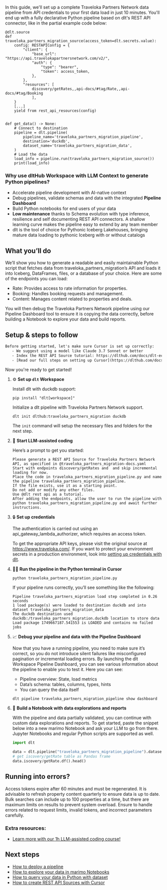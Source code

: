In this guide, we'll set up a complete Traveloka Partners Network data pipeline from API credentials to your first data load in just 10 minutes. You'll end up with a fully declarative Python pipeline based on dlt's REST API connector, like in the partial example code below:

```python-outcome
@dlt.source
def traveloka_partners_migration_source(access_token=dlt.secrets.value):
    config: RESTAPIConfig = {
        "client": {
            "base_url": "https://api.travelokapartnersnetwork.com/v2/",
            "auth": {
                "type": "bearer",
                "token": access_token,
            },
        },
        "resources": [
            discovery/getRates,,api-docs/#tag/Rate,,api-docs/#tag/Booking
            ],
    }
    [...]
    yield from rest_api_resources(config)


def get_data() -> None:
    # Connect to destination
    pipeline = dlt.pipeline(
        pipeline_name='traveloka_partners_migration_pipeline',
        destination='duckdb',
        dataset_name='traveloka_partners_migration_data', 
    )
    # Load the data
    load_info = pipeline.run(traveloka_partners_migration_source())
    print(load_info) 
```

### Why use dltHub Workspace with LLM Context to generate Python pipelines?

- Accelerate pipeline development with AI-native context
- Debug pipelines, validate schemas and data with the integrated **Pipeline Dashboard**
- Build Python notebooks for end users of your data
- **Low maintenance** thanks to Schema evolution with type inference, resilience and self documenting REST API connectors. A shallow learning curve makes the pipeline easy to extend by any team member
- dlt is the tool of choice for Pythonic Iceberg Lakehouses, bringing mature data loading to pythonic Iceberg with or without catalogs

## What you’ll do

We’ll show you how to generate a readable and easily maintainable Python script that fetches data from traveloka_partners_migration’s API and loads it into Iceberg, DataFrames, files, or a database of your choice. Here are some of the endpoints you can load:

- Rate: Provides access to rate information for properties.
- Booking: Handles booking requests and management.
- Content: Manages content related to properties and deals.

You will then debug the Traveloka Partners Network pipeline using our Pipeline Dashboard tool to ensure it is copying the data correctly, before building a Notebook to explore your data and build reports.

## Setup & steps to follow

```default
Before getting started, let's make sure Cursor is set up correctly:
   - We suggest using a model like Claude 3.7 Sonnet or better
   - Index the REST API Source tutorial: https://dlthub.com/docs/dlt-ecosystem/verified-sources/rest_api/ and add it to context as **@dlt rest api**
   - [Read our full steps on setting up Cursor](https://dlthub.com/docs/dlt-ecosystem/llm-tooling/cursor-restapi#23-configuring-cursor-with-documentation)
```

Now you're ready to get started!

1. ⚙️ **Set up `dlt` Workspace**
    
    Install dlt with duckdb support:
    ```shell
    pip install "dlt[workspace]"
    ```

    Initialize a dlt pipeline with Traveloka Partners Network support.
    ```shell
    dlt init dlthub:traveloka_partners_migration duckdb
    ```

    The `init` command will setup the necessary files and folders for the next step.
    
2. 🤠 **Start LLM-assisted coding**
    
    Here’s a prompt to get you started:
    
    ```prompt
    Please generate a REST API Source for Traveloka Partners Network API, as specified in @traveloka_partners_migration-docs.yaml 
    Start with endpoints discovery/getRates and  and skip incremental loading for now. 
    Place the code in traveloka_partners_migration_pipeline.py and name the pipeline traveloka_partners_migration_pipeline. 
    If the file exists, use it as a starting point. 
    Do not add or modify any other files. 
    Use @dlt rest api as a tutorial. 
    After adding the endpoints, allow the user to run the pipeline with python traveloka_partners_migration_pipeline.py and await further instructions.
    ```

    
3. 🔒 **Set up credentials** 
    
    The authentication is carried out using an api_gateway_lambda_authorizer, which requires an access token.
    
    To get the appropriate API keys, please visit the original source at https://www.traveloka.com/.
    If you want to protect your environment secrets in a production environment, look into [setting up credentials with dlt](https://dlthub.com/docs/walkthroughs/add_credentials).
    
4. 🏃‍♀️ **Run the pipeline in the Python terminal in Cursor**
    
    ```shell
    python traveloka_partners_migration_pipeline.py
    ```
    
    If your pipeline runs correctly, you’ll see something like the following:
    
    ```shell
    Pipeline traveloka_partners_migration load step completed in 0.26 seconds
    1 load package(s) were loaded to destination duckdb and into dataset traveloka_partners_migration_data
    The duckdb destination used duckdb:/traveloka_partners_migration.duckdb location to store data
    Load package 1749667187.541553 is LOADED and contains no failed jobs
    ```
    
5. 📈 **Debug your pipeline and data with the Pipeline Dashboard**

    Now that you have a running pipeline, you need to make sure it’s correct, so you do not introduce silent failures like misconfigured pagination or incremental loading errors. By launching the dlt Workspace Pipeline Dashboard, you can see various information about the pipeline to enable you to test it. Here you can see:
    - Pipeline overview: State, load metrics
    - Data’s schema: tables, columns, types, hints
    - You can query the data itself
    
    ```shell
    dlt pipeline traveloka_partners_migration_pipeline show dashboard
    ```
    
6. 🐍 **Build a Notebook with data explorations and reports**

    With the pipeline and data partially validated, you can continue with custom data explorations and reports. To get started, paste the snippet below into a new marimo Notebook and ask your LLM to go from there. Jupyter Notebooks and regular Python scripts are supported as well.

    
    ```python
    import dlt

   data = dlt.pipeline("traveloka_partners_migration_pipeline").dataset()
   # get iscovery/getRate table as Pandas frame
   data.iscovery/getRate.df().head()
    ```

## Running into errors?

Access tokens expire after 60 minutes and must be regenerated. It is advisable to refresh property content quarterly to ensure data is up to date. Bulk searches can include up to 100 properties at a time, but there are maximum limits on results to prevent system overload. Ensure to handle errors related to request limits, invalid tokens, and incorrect parameters carefully.

### Extra resources:

- [Learn more with our 1h LLM-assisted coding course!](https://www.youtube.com/watch?v=GGid70rnJuM)

## Next steps

- [How to deploy a pipeline](https://dlthub.com/docs/walkthroughs/deploy-a-pipeline)
- [How to explore your data in marimo Notebooks](https://dlthub.com/docs/general-usage/dataset-access/marimo)
- [How to query your data in Python with dataset](https://dlthub.com/docs/general-usage/dataset-access/dataset)
- [How to create REST API Sources with Cursor](https://dlthub.com/docs/dlt-ecosystem/llm-tooling/cursor-restapi)
